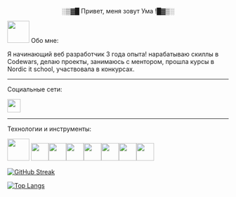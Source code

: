 <div id="header" align="center">
  </div>
<div id="header" align="center">
░▒▓█ Привет, меня зовут Ума !█▓▒░
  </div>
 
<img src="https://otkritkis.com/wp-content/uploads/2022/07/hr2rf.gif" width=50px height=50px /> Обо мне:

Я начинающий веб разработчик 3 года опыта! нарабатываю скиллы в Codewars, делаю проекты, занимаюсь с ментором, прошла курсы в Nordic it school, участвовала в конкурсах.
___________________________________________________________________________________________________________________________________________
Социальные сети:

<a href="https://t.me/Umavvvv">
  <img src="https://rusvectores.org/data/images/telegram.png/" width="30" height="30">
</a> 

____________________________________________________________________________________________________________________________________________
  
  Технологии и инструменты:
  
  <img src="https://cdn2.iconfinder.com/data/icons/designer-skills/128/code-programming-java-software-develop-command-language-1024.png" width=50px height=50px /> <img src="https://www.desura.com/files/images/65/65f875b0aa3b0eb635d4f76bfebca0f6.png" width=40px height=40px /><img src="https://beecoder.org/media/logo/spring_beecoder.org.png" width=40px height=40px /><img src="https://dqlab.id/files/dqlab/file/data-web-1/data-user-2/5e4d812d9d625eec3ea8e4447fb09b93/311e74cec7a5d67cb07d50f75c5807b1.png" width=40px height=40px /><img src="https://icon-library.com/images/postgres-icon/postgres-icon-25.jpg" width=40px height=40px /><img src="https://www.freepngimg.com/thumb/logo/69421-logo-distribution-ubuntu-unix-linux-hd-image-free-png.png" width=40px height=40px /><img src="https://cdn.freebiesupply.com/logos/large/2x/git-icon-logo-png-transparent.png" width=40px height=40px /><img src="https://static.tildacdn.com/tild3939-3532-4538-b732-653033666638/vertical-logo-monoch.png" width=40px height=40px />  
   
  
  
 [![GitHub Streak](http://github-readme-streak-stats.herokuapp.com?user=umavvv&theme=monokai)](https://git.io/streak-stats)
 
[![Top Langs](https://github-readme-stats.vercel.app/api/top-langs/?username=umavvv&layout=compact&theme=vision-friendly-dark)](https://github.com/anuraghazra/github-readme-stats)

